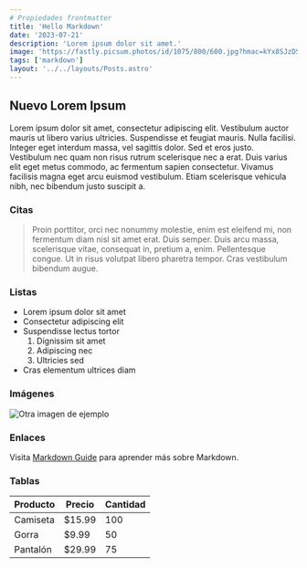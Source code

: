 ```yaml
---
# Propiedades frontmatter
title: 'Hello Markdown'
date: '2023-07-21'
description: 'Lorem ipsum dolor sit amet.'
image: 'https://fastly.picsum.photos/id/1075/800/600.jpg?hmac=kYx8SJzDS2-aeDsguBGms2tWSUWkdtGPgCLNnanSNaM'
tags: ['markdown']
layout: '../../layouts/Posts.astro'
---
```


## Nuevo Lorem Ipsum

Lorem ipsum dolor sit amet, consectetur adipiscing elit. Vestibulum auctor mauris ut libero varius ultricies. Suspendisse et feugiat mauris. Nulla facilisi. Integer eget interdum massa, vel sagittis dolor. Sed et eros justo. Vestibulum nec quam non risus rutrum scelerisque nec a erat. Duis varius elit eget metus commodo, ac fermentum sapien consectetur. Vivamus facilisis magna eget arcu euismod vestibulum. Etiam scelerisque vehicula nibh, nec bibendum justo suscipit a.

### Citas

> Proin porttitor, orci nec nonummy molestie, enim est eleifend mi, non fermentum diam nisl sit amet erat. Duis semper. Duis arcu massa, scelerisque vitae, consequat in, pretium a, enim. Pellentesque congue. Ut in risus volutpat libero pharetra tempor. Cras vestibulum bibendum augue.

### Listas

- Lorem ipsum dolor sit amet
- Consectetur adipiscing elit
- Suspendisse lectus tortor
  1.  Dignissim sit amet
  2.  Adipiscing nec
  3.  Ultricies sed
- Cras elementum ultrices diam

### Imágenes

![Otra imagen de ejemplo](https://via.placeholder.com/400)

### Enlaces

Visita [Markdown Guide](https://www.markdownguide.org/) para aprender más sobre Markdown.

### Tablas

| Producto | Precio | Cantidad |
| -------- | ------ | -------- |
| Camiseta | $15.99 | 100      |
| Gorra    | $9.99  | 50       |
| Pantalón | $29.99 | 75       |
